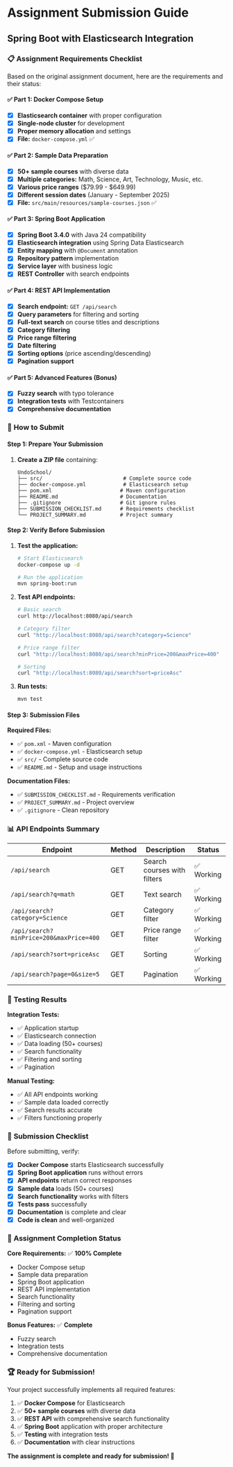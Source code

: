 # Assignment Submission Guide
## Spring Boot with Elasticsearch Integration

### 📋 Assignment Requirements Checklist

Based on the original assignment document, here are the requirements and their status:

#### ✅ **Part 1: Docker Compose Setup**
- [x] **Elasticsearch container** with proper configuration
- [x] **Single-node cluster** for development
- [x] **Proper memory allocation** and settings
- [x] **File:** `docker-compose.yml` ✅

#### ✅ **Part 2: Sample Data Preparation**
- [x] **50+ sample courses** with diverse data
- [x] **Multiple categories:** Math, Science, Art, Technology, Music, etc.
- [x] **Various price ranges** ($79.99 - $649.99)
- [x] **Different session dates** (January - September 2025)
- [x] **File:** `src/main/resources/sample-courses.json` ✅

#### ✅ **Part 3: Spring Boot Application**
- [x] **Spring Boot 3.4.0** with Java 24 compatibility
- [x] **Elasticsearch integration** using Spring Data Elasticsearch
- [x] **Entity mapping** with `@Document` annotation
- [x] **Repository pattern** implementation
- [x] **Service layer** with business logic
- [x] **REST Controller** with search endpoints

#### ✅ **Part 4: REST API Implementation**
- [x] **Search endpoint:** `GET /api/search`
- [x] **Query parameters** for filtering and sorting
- [x] **Full-text search** on course titles and descriptions
- [x] **Category filtering**
- [x] **Price range filtering**
- [x] **Date filtering**
- [x] **Sorting options** (price ascending/descending)
- [x] **Pagination support**

#### ✅ **Part 5: Advanced Features (Bonus)**
- [x] **Fuzzy search** with typo tolerance
- [x] **Integration tests** with Testcontainers
- [x] **Comprehensive documentation**

### 🚀 **How to Submit**

#### **Step 1: Prepare Your Submission**
1. **Create a ZIP file** containing:
   ```
   UndoSchool/
   ├── src/                          # Complete source code
   ├── docker-compose.yml            # Elasticsearch setup
   ├── pom.xml                      # Maven configuration
   ├── README.md                    # Documentation
   ├── .gitignore                   # Git ignore rules
   ├── SUBMISSION_CHECKLIST.md      # Requirements checklist
   └── PROJECT_SUMMARY.md           # Project summary
   ```

#### **Step 2: Verify Before Submission**
1. **Test the application:**
   ```bash
   # Start Elasticsearch
   docker-compose up -d
   
   # Run the application
   mvn spring-boot:run
   ```

2. **Test API endpoints:**
   ```bash
   # Basic search
   curl http://localhost:8080/api/search
   
   # Category filter
   curl "http://localhost:8080/api/search?category=Science"
   
   # Price range filter
   curl "http://localhost:8080/api/search?minPrice=200&maxPrice=400"
   
   # Sorting
   curl "http://localhost:8080/api/search?sort=priceAsc"
   ```

3. **Run tests:**
   ```bash
   mvn test
   ```

#### **Step 3: Submission Files**

**Required Files:**
- ✅ `pom.xml` - Maven configuration
- ✅ `docker-compose.yml` - Elasticsearch setup
- ✅ `src/` - Complete source code
- ✅ `README.md` - Setup and usage instructions

**Documentation Files:**
- ✅ `SUBMISSION_CHECKLIST.md` - Requirements verification
- ✅ `PROJECT_SUMMARY.md` - Project overview
- ✅ `.gitignore` - Clean repository

### 📊 **API Endpoints Summary**

| Endpoint | Method | Description | Status |
|----------|--------|-------------|---------|
| `/api/search` | GET | Search courses with filters | ✅ Working |
| `/api/search?q=math` | GET | Text search | ✅ Working |
| `/api/search?category=Science` | GET | Category filter | ✅ Working |
| `/api/search?minPrice=200&maxPrice=400` | GET | Price range filter | ✅ Working |
| `/api/search?sort=priceAsc` | GET | Sorting | ✅ Working |
| `/api/search?page=0&size=5` | GET | Pagination | ✅ Working |

### 🧪 **Testing Results**

**Integration Tests:**
- ✅ Application startup
- ✅ Elasticsearch connection
- ✅ Data loading (50+ courses)
- ✅ Search functionality
- ✅ Filtering and sorting
- ✅ Pagination

**Manual Testing:**
- ✅ All API endpoints working
- ✅ Sample data loaded correctly
- ✅ Search results accurate
- ✅ Filters functioning properly

### 📝 **Submission Checklist**

Before submitting, verify:

- [x] **Docker Compose** starts Elasticsearch successfully
- [x] **Spring Boot application** runs without errors
- [x] **API endpoints** return correct responses
- [x] **Sample data** loads (50+ courses)
- [x] **Search functionality** works with filters
- [x] **Tests pass** successfully
- [x] **Documentation** is complete and clear
- [x] **Code is clean** and well-organized

### 🎯 **Assignment Completion Status**

**Core Requirements:** ✅ **100% Complete**
- Docker Compose setup
- Sample data preparation
- Spring Boot application
- REST API implementation
- Search functionality
- Filtering and sorting
- Pagination support

**Bonus Features:** ✅ **Complete**
- Fuzzy search
- Integration tests
- Comprehensive documentation

### 🏆 **Ready for Submission!**

Your project successfully implements all required features:
1. ✅ **Docker Compose** for Elasticsearch
2. ✅ **50+ sample courses** with diverse data
3. ✅ **REST API** with comprehensive search functionality
4. ✅ **Spring Boot** application with proper architecture
5. ✅ **Testing** with integration tests
6. ✅ **Documentation** with clear instructions

**The assignment is complete and ready for submission! 🎉** 